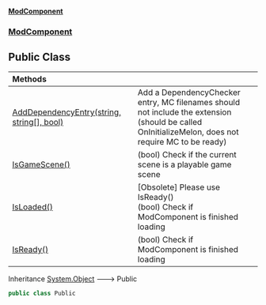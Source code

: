 #### [ModComponent](index.md 'index')
### [ModComponent](index.md#ModComponent 'ModComponent')

## Public Class

| Methods | |
| :--- | :--- |
| [AddDependencyEntry(string, string[], bool)](Public.AddDependencyEntry(string,string[],bool).md 'ModComponent.Public.AddDependencyEntry(string, string[], bool)') | Add a DependencyChecker entry, MC filenames should not include the extension<br/>(should be called OnInitializeMelon, does not require MC to be ready) |
| [IsGameScene()](Public.IsGameScene().md 'ModComponent.Public.IsGameScene()') | (bool) Check if the current scene is a playable game scene |
| [IsLoaded()](Public.IsLoaded().md 'ModComponent.Public.IsLoaded()') | [Obsolete] Please use IsReady()<br/>(bool) Check if ModComponent is finished loading |
| [IsReady()](Public.IsReady().md 'ModComponent.Public.IsReady()') | (bool) Check if ModComponent is finished loading |

Inheritance [System.Object](https://docs.microsoft.com/en-us/dotnet/api/System.Object 'System.Object') &#129106; Public

```csharp
public class Public
```